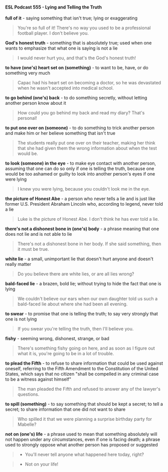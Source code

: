 #### ESL Podcast 555 - Lying and Telling the Truth

**full of it** - saying something that isn't true; lying or exaggerating

> You're so full of it! There's no way you used to be a professional football
player. I don't believe you.

**God's honest truth** - something that is absolutely true; used when one wants to
emphasize that what one is saying is not a lie

> I would never hurt you, and that's the God's honest truth!

**to have (one's) heart set on (something)** - to want to be, have, or do
something very much

> Capac had his heart set on becoming a doctor, so he was devastated when he
wasn't accepted into medical school.

**to go behind (one's) back** - to do something secretly, without letting another
person know about it

> How could you go behind my back and read my diary? That's personal!

**to put one over on (someone)** - to do something to trick another person and
make him or her believe something that isn't true

> The students really put one over on their teacher, making her think that she had
given them the wrong information about when the test would be.

**to look (someone) in the eye** - to make eye contact with another person,
assuming that one can do so only if one is telling the truth, because one would
be too ashamed or guilty to look into another person's eyes if one were lying

> I knew you were lying, because you couldn't look me in the eye.

**the picture of Honest Abe** - a person who never tells a lie and is just like former
U.S. President Abraham Lincoln who, according to legend, never told a lie

> Luke is the picture of Honest Abe. I don't think he has ever told a lie.

**there's not a dishonest bone in (one's) body** - a phrase meaning that one
does not lie and is not able to lie

> There's not a dishonest bone in her body. If she said something, then it must
be true.

**white lie** - a small, unimportant lie that doesn't hurt anyone and doesn't really
matter

> Do you believe there are white lies, or are all lies wrong?

**bald-faced lie** - a brazen, bold lie; without trying to hide the fact that one is lying

> We couldn't believe our ears when our own daughter told us such a bald-faced
lie about where she had been all evening.

**to swear** - to promise that one is telling the truth; to say very strongly that one is
not lying

> If you swear you're telling the truth, then I'll believe you.

**fishy** - seeming wrong, dishonest, strange, or bad

> There's something fishy going on here, and as soon as I figure out what it is,
you're going to be in a lot of trouble.

**to plead the Fifth** - to refuse to share information that could be used against
oneself, referring to the Fifth Amendment to the Constitution of the United States,
which says that no citizen "shall be compelled in any criminal case to be a
witness against himself"

> The man pleaded the Fifth and refused to answer any of the lawyer's questions.

**to spill (something)** - to say something that should be kept a secret; to tell a
secret; to share information that one did not want to share

> Who spilled it that we were planning a surprise birthday party for Mabelle?

**not on (one's) life** - a phrase used to mean that something absolutely will not
happen under any circumstances, even if one is facing death; a phrase used to
strongly oppose what another person has proposed or suggested

> - You'll never tell anyone what happened here today, right?

> - Not on your life!

